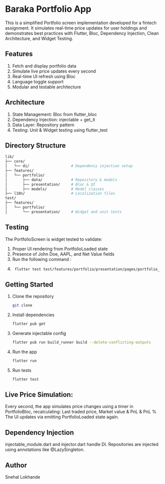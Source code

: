 # Baraka Portfolio App

This is a simplified Portfolio screen implementation developed for a fintech assignment. It simulates real-time price updates for user holdings and demonstrates best practices with Flutter, Bloc, Dependency Injection, Clean Architecture, and Widget Testing.

## Features
1. Fetch and display portfolio data
2. Simulate live price updates every second
3. Real-time UI refresh using Bloc
4. Language toggle support
5. Modular and testable architecture



## Architecture
1. State Management: Bloc from flutter_bloc 
2. Dependency Injection: injectable + get_it 
3. Data Layer: Repository pattern 
4. Testing: Unit & Widget testing using flutter_test

## Directory Structure
```bash
lib/
├── core/
│   └── di/                   # Dependency injection setup
├── features/
│   └── portfolio/
│       ├── data/             # Repository & models
│       ├── presentation/     # Bloc & UI
│       ├── models/           # Model classes
├── l10n/                     # Localization files
test/
├── features/
│   └── portfolio/
│       └── presentation/     # Widget and unit tests
```

## Testing
The PortfolioScreen is widget tested to validate:
1. Proper UI rendering from PortfolioLoaded state 
2. Presence of John Doe, AAPL, and Net Value fields
3. Run the following command :
4.    ```bash
       flutter test test/features/portfolio/presentation/pages/portfolio_screen_test.dart


## Getting Started
1. Clone the repository
   ```bash
   git clone
2. Install dependencies
   ```bash
   flutter pub get
3. Generate injectable config
   ```bash
   flutter pub run build_runner build --delete-conflicting-outputs
4. Run the app
   ```bash
   flutter run
5. Run tests
   ```bash
   flutter test
   
## Live Price Simulation:
Every second, the app simulates price changes using a timer in PortfolioBloc, recalculating:
Last traded price, Market value & PnL & PnL %
The UI updates via emitting PortfolioLoaded state again.

## Dependency Injection
injectable_module.dart and injector.dart handle DI. 
Repositories are injected using annotations like @LazySingleton.

   
   
## Author
Snehal Lokhande